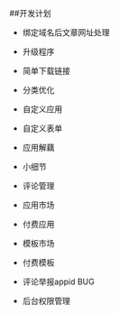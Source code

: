 ##开发计划

- 绑定域名后文章网址处理
- 升级程序 
- 简单下载链接

- 分类优化

- 自定义应用
- 自定义表单
- 应用解藕
- 小细节
- 评论管理

- 应用市场
- 付费应用
- 模板市场
- 付费模板
- 评论举报appid BUG
- 后台权限管理
